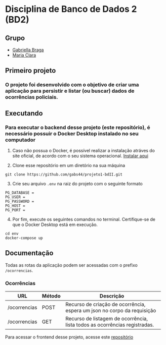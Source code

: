 # Disciplina de Banco de Dados 2 (BD2)
## Grupo
- [Gabriella Braga](https://github.com/gabs44)
- [Maria Clara](https://github.com/marysclair)
## Primeiro projeto

### O projeto foi desenvolvido com o objetivo de criar uma aplicação para persistir e listar (ou buscar) dados de ocorrências policiais.

## Executando
### Para executar o backend desse projeto (este repositório), é necessário possuir o Docker Desktop instalado no seu computador

1. Caso não possua o Docker, é possível realizar a instalação atráves do site oficial, de acordo com o seu sistema operacional.
[Instalar aqui](https://www.docker.com/products/docker-desktop/)

2. Clone esse repositório em um diretório na sua máquina
```
git clone https://github.com/gabs44/projeto1-bdII.git
```
3. Crie seu arquivo `.env` na raiz do projeto com o seguinte formato
```
PG_DATABASE = 
PG_USER = 
PG_PASSWORD = 
PG_HOST = 
PG_PORT = 
```

4. Por fim, execute os seguintes comandos no terminal. Certifique-se de que o Docker Desktop está em execução.

```
cd env
docker-compose up
```
## Documentação

Todas as rotas da aplicação podem ser acessadas com o prefixo `/ocorrencias`.

### Ocorrências

URL | Método | Descrição 
------|------------|-----
/ocorrencias | POST | Recurso de criação de ocorrência, espera um json no corpo da requisição
/ocorrencias | GET | Recurso de listagem de ocorrência, lista todos as ocorrências registradas.


Para acessar o frontend desse projeto, acesse este [repositório](https://github.com/marysclair/Projeto-1-BANCO-II)
